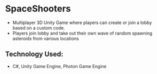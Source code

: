 # SpaceShooters

- Multiplayer 3D Unity Game where players can create or join a lobby based on a custom code. 
- Players join lobby and take out their own wave of random spawning asteroids from various locations 

## Technology Used:
- C#, Unity Game Engine, Photon Game Engine
